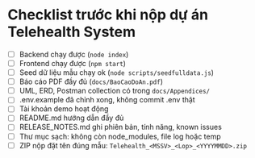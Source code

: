 # Checklist trước khi nộp dự án Telehealth System

- [ ] Backend chạy được (`node index`)
- [ ] Frontend chạy được (`npm start`)
- [ ] Seed dữ liệu mẫu chạy ok (`node scripts/seedfulldata.js`)
- [ ] Báo cáo PDF đầy đủ (`docs/BaoCaoDoAn.pdf`)
- [ ] UML, ERD, Postman collection có trong `docs/Appendices/`
- [ ] .env.example đã chỉnh xong, không commit .env thật
- [ ] Tài khoản demo hoạt động
- [ ] README.md hướng dẫn đầy đủ
- [ ] RELEASE_NOTES.md ghi phiên bản, tính năng, known issues
- [ ] Thư mục sạch: không còn node_modules, file log hoặc temp
- [ ] ZIP nộp đặt tên đúng mẫu: `Telehealth_<MSSV>_<Lop>_<YYYYMMDD>.zip`